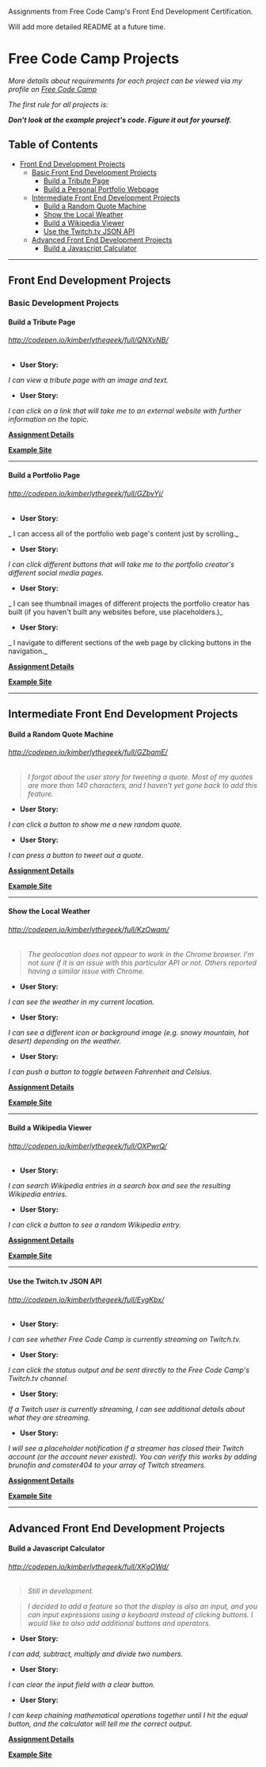 Assignments from Free Code Camp's Front End Development Certification.

Will add more detailed README at a future time.

# Free Code Camp Projects

_More details about requirements for each project can be viewed via my profile on [Free Code Camp](https://www.freecodecamp.com/kimberlythegeek)_

_The first rule for all projects is:_

___Don't look at the example project's code. Figure it out for yourself.___

## Table of Contents
 - [Front End Development Projects](#front-end-development-projects)
   - [Basic Front End Development Projects](#basic-front-end-development-projects)
     - [Build a Tribute Page](#build-a-tribute-page)
     - [Build a Personal Portfolio Webpage](#build-a-portfolio-page)
   - [Intermediate Front End Development Projects](#intermediate-front-end-development-projects)
     - [Build a Random Quote Machine](#build-a-random-quote-machine)
     - [Show the Local Weather](#show-the-local-weather)
     - [Build a Wikipedia Viewer](#build-a-wikipedia-viewer)
     - [Use the Twitch.tv JSON API](#use-the-twitch.tv-json-api)
   - [Advanced Front End Development Projects](#advanced-front-end-development-projects)
     - [Build a Javascript Calculator](#build-a-javascript-calculator)

 ____

## Front End Development Projects

### Basic Development Projects

#### Build a Tribute Page

###### _http://codepen.io/kimberlythegeek/full/QNXvNB/_

  - __User Story:__

  _I can view a tribute page with an image and text._

  - __User Story:__

  _I can click on a link that will take me to an external website with further information on the topic._


  __[Assignment Details](https://www.freecodecamp.com/challenges/build-a-tribute-page)__


  __[Example Site](https://codepen.io/FreeCodeCamp/full/NNvBQW/)__

___

  #### Build a Portfolio Page

  ###### _http://codepen.io/kimberlythegeek/full/GZbvYj/_

  - __User Story:__

  _ I can access all of the portfolio web page's content just by scrolling._

  - __User Story:__

  _I can click different buttons that will take me to the portfolio creator's different social media pages._

  - __User Story:__

  _ I can see thumbnail images of different projects the portfolio creator has built (if you haven't built any websites before, use placeholders.)_

  - __User Story:__

  _ I navigate to different sections of the web page by clicking buttons in the navigation._


  __[Assignment Details]()__


  __[Example Site]()__

___

## Intermediate Front End Development Projects

#### Build a Random Quote Machine

###### http://codepen.io/kimberlythegeek/full/GZbamE/

  > _I forgot about the user story for tweeting a quote. Most of my quotes are more than 140 characters, and I haven't yet gone back to add this feature._

  - __User Story:__

  _I can click a button to show me a new random quote._

  - __User Story:__

  _I can press a button to tweet out a quote._


  __[Assignment Details](https://www.freecodecamp.com/challenges/build-a-random-quote-machine)__


  __[Example Site](https://codepen.io/FreeCodeCamp/full/ONjoLe/)__

___

#### Show the Local Weather

###### _http://codepen.io/kimberlythegeek/full/KzOwam/_

  > _The geolocation does not appear to work in the Chrome browser. I'm not sure if it is an issue with this particular API or not. Others reported having a similar issue with Chrome._

  - __User Story:__

  _I can see the weather in my current location._

  - __User Story:__

  _I can see a different icon or background image (e.g. snowy mountain, hot desert) depending on the weather._

  - __User Story:__

  _I can push a button to toggle between Fahrenheit and Celsius._


  __[Assignment Details](https://www.freecodecamp.com/challenges/show-the-local-weather)__


  __[Example Site](http://codepen.io/FreeCodeCamp/full/bELRjV)__

  ___

#### Build a Wikipedia Viewer

###### _http://codepen.io/kimberlythegeek/full/OXPwrQ/_

  - __User Story:__

  _I can search Wikipedia entries in a search box and see the resulting Wikipedia entries._

  - __User Story:__

  _I can click a button to see a random Wikipedia entry._


  __[Assignment Details](https://www.freecodecamp.com/challenges/build-a-wikipedia-viewer)__


  __[Example Site](https://codepen.io/FreeCodeCamp/full/wGqEga/)__

___

#### Use the Twitch.tv JSON API

###### _http://codepen.io/kimberlythegeek/full/EygKbx/_

  - __User Story:__

  _I can see whether Free Code Camp is currently streaming on Twitch.tv._

  - __User Story:__

  _I can click the status output and be sent directly to the Free Code Camp's Twitch.tv channel._

  - __User Story:__

  _If a Twitch user is currently streaming, I can see additional details about what they are streaming._

  - __User Story:__

  _I will see a placeholder notification if a streamer has closed their Twitch account (or the account never existed). You can verify this works by adding brunofin and comster404 to your array of Twitch streamers._


__[Assignment Details](https://www.freecodecamp.com/challenges/use-the-twitchtv-json-api)__


__[Example Site](https://codepen.io/FreeCodeCamp/full/Myvqmo/)__

___

## Advanced Front End Development Projects

#### Build a Javascript Calculator

###### _http://codepen.io/kimberlythegeek/full/XKgOWd/_

> _Still in development._

> _I decided to add a feature so that the display is also an input, and you can input expressions using a keyboard instead of clicking buttons. I would like to also add additional buttons and operators._

- __User Story:__

_I can add, subtract, multiply and divide two numbers._

- __User Story:__

_I can clear the input field with a clear button._

- __User Story:__

_I can keep chaining mathematical operations together until I hit the equal button, and the calculator will tell me the correct output._


__[Assignment Details](https://www.freecodecamp.com/challenges/build-a-javascript-calculator)__


__[Example Site](https://codepen.io/FreeCodeCamp/full/PNKdjo/)__
